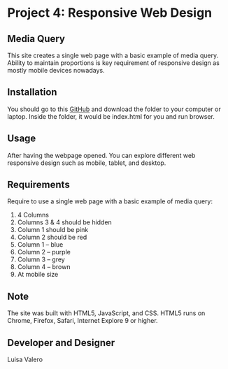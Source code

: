 # Project 4: Responsive Web Design
## Media Query

This site creates a single web page with a basic example of media query. Ability to maintain proportions is key requirement of responsive design as mostly mobile devices nowadays.

## Installation

You should go to this [GitHub](https://github.com/luisavm/Valero_Luisa_1056_Project4.git) and download the folder to your computer or laptop. Inside the folder, it would be index.html for you and run browser. 

## Usage

After having the webpage opened. You can explore different web responsive design such as mobile, tablet, and desktop.

## Requirements

Require to use a single web page with a basic example of media query:

1. 4 Columns
2. Columns 3 & 4 should be hidden
3. Column 1 should be pink
4. Column 2 should be red
5. Column 1 – blue
6. Column 2 – purple
7. Column 3 – grey 
8. Column 4 – brown
9. At mobile size

## Note

The site was built with HTML5, JavaScript, and CSS. HTML5 runs on Chrome, Firefox, Safari, Internet Explore 9 or higher.

## Developer and Designer
Luisa Valero